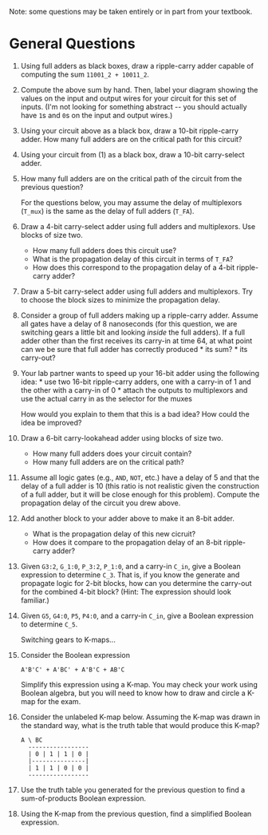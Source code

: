 Note: some questions may be taken entirely or in part from your textbook.

# General Questions

1. Using full adders as black boxes,
   draw a ripple-carry adder capable of computing the sum `11001_2 + 10011_2`.

2. Compute the above sum by hand.
   Then, label your diagram showing the values on the input and output wires for
   your circuit for this set of inputs.
   (I'm not looking for something abstract --
   you should actually have `1`s and `0`s on the input and output wires.)

3. Using your circuit above as a black box,
   draw a 10-bit ripple-carry adder.
   How many full adders are on the critical path for this circuit?

4. Using your circuit from (1) as a black box,
   draw a 10-bit carry-select adder.

5. How many full adders are on the critical path of the circuit from the
   previous question?

   For the questions below,
   you may assume the delay of multiplexors (`T_mux`) is the same as the delay
   of full adders (`T_FA`).

6. Draw a 4-bit carry-select adder using full adders and multiplexors.
   Use blocks of size two.
   * How many full adders does this circuit use?
   * What is the propagation delay of this circuit in terms of `T_FA`?
   * How does this correspond to the propagation delay of a 4-bit ripple-carry
     adder?

7. Draw a 5-bit carry-select adder using full adders and multiplexors.
   Try to choose the block sizes to minimize the propagation delay.

8. Consider a group of full adders making up a ripple-carry adder.
   Assume all gates have a delay of 8 nanoseconds
   (for this question,
   we are switching gears a little bit and looking *inside* the full adders).
   If a full adder other than the first receives its carry-in at time 64,
   at what point can we be sure that full adder has correctly produced
       * its sum?
       * its carry-out?

9. Your lab partner wants to speed up your 16-bit adder using the following
   idea:
       * use two 16-bit ripple-carry adders,
         one with a carry-in of 1 and the other with a carry-in of 0
       * attach the outputs to multiplexors and use the actual carry in as the
         selector for the muxes

   How would you explain to them that this is a bad idea?
   How could the idea be improved?

10. Draw a 6-bit carry-lookahead adder using blocks of size two.
    * How many full adders does your circuit contain?
    * How many full adders are on the critical path?

11. Assume all logic gates (e.g., `AND`, `NOT`, etc.) have a delay of 5
    and that the delay of a full adder is 10
    (this ratio is not realistic given the construction of a full adder,
    but it will be close enough for this problem).
    Compute the propagation delay of the circuit you drew above.

12. Add another block to your adder above to make it an 8-bit adder.
    * What is the propagation delay of this new cicruit?
    * How does it compare to the propagation delay of an 8-bit ripple-carry
      adder?

13. Given `G3:2`, `G_1:0`, `P_3:2`, `P_1:0`, and a carry-in `C_in`,
    give a Boolean expression to determine `C_3`.
    That is, if you know the generate and propagate logic for 2-bit blocks,
    how can you determine the carry-out for the combined 4-bit block?
    (Hint: The expression should look familiar.)

14. Given `G5`, `G4:0`, `P5`, `P4:0`, and a carry-in `C_in`,
    give a Boolean expression to determine `C_5`.

    Switching gears to K-maps...

15. Consider the Boolean expression
    ```
    A'B'C' + A'BC' + A'B'C + AB'C
    ```
    Simplify this expression using a K-map.
    You may check your work using Boolean algebra,
    but you will need to know how to draw and circle a K-map for the exam.

16. Consider the unlabeled K-map below.
    Assuming the K-map was drawn in the standard way,
    what is the truth table that would produce this K-map?
    ```
    A \ BC
      -----------------
      | 0 | 1 | 1 | 0 |
      |---------------|
      | 1 | 1 | 0 | 0 |
      -----------------
    ```

17. Use the truth table you generated for the previous question to find a
    sum-of-products Boolean expression.

18. Using the K-map from the previous question,
    find a simplified Boolean expression.
